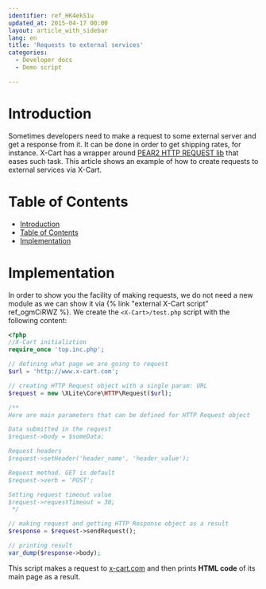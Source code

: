 ```yaml
---
identifier: ref_HK4ekS1u
updated_at: 2015-04-17 00:00
layout: article_with_sidebar
lang: en
title: 'Requests to external services'
categories:
  - Developer docs
  - Demo script

---
```



# Introduction

Sometimes developers need to make a request to some external server and get a response from it. It can be done in order to get shipping rates, for instance. X-Cart has a wrapper around [PEAR2 HTTP REQUEST lib](http://pear2.php.net/PEAR2_HTTP_Request) that eases such task. This article shows an example of how to create requests to external services via X-Cart.

# Table of Contents

*   [Introduction](#introduction)
*   [Table of Contents](#table-of-contents)
*   [Implementation](#implementation)

# Implementation

In order to show you the facility of making requests, we do not need a new module as we can show it via {% link "external X-Cart script" ref_ogmCiRWZ %}. We create the `<X-Cart>/test.php` script with the following content: 

```php
<?php
//X-Cart initializtion
require_once 'top.inc.php';

// defining what page we are going to request
$url = 'http://www.x-cart.com';

// creating HTTP Request object with a single param: URL
$request = new \XLite\Core\HTTP\Request($url);

/**
Here are main parameters that can be defined for HTTP Request object

Data submitted in the request
$request->body = $someData;

Request headers
$request->setHeader('header_name', 'header_value');

Request method. GET is default
$request->verb = 'POST';

Setting request timeout value
$request->requestTimeout = 30;
 */

// making request and getting HTTP Response object as a result
$response = $request->sendRequest();

// printing result
var_dump($response->body);
```

This script makes a request to [x-cart.com](http://www.x-cart.com) and then prints **HTML code** of its main page as a result.